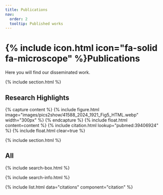 ```yaml
---
title: Publications
nav:
  order: 2
  tooltip: Published works
---
```


# {% include icon.html icon="fa-solid fa-microscope" %}Publications

Here you will find our disseminated work.

{% include section.html %}

## Research Highlights

{% capture content %}
{% include figure.html image="images/pics2show/41588_2024_1921_Fig5_HTML.webp" width="300px" %}
{% endcapture %}
{% include float.html content=content %}
{% include citation.html lookup="pubmed:39406924" %}
{% include float.html clear=true %}



{% include section.html %}

## All

{% include search-box.html %}

{% include search-info.html %}

{% include list.html data="citations" component="citation" %}
